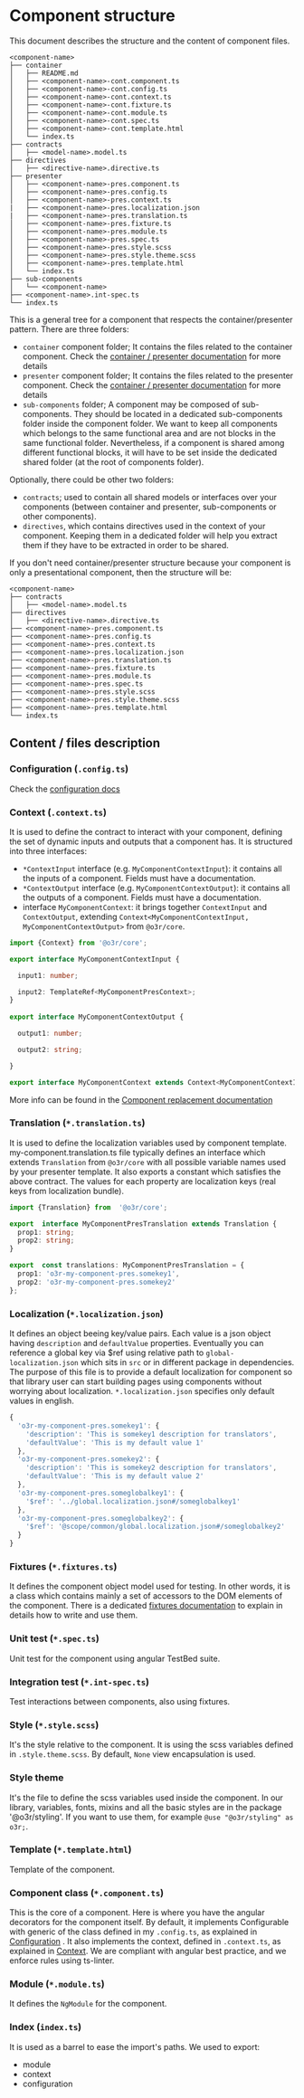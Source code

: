 # Component structure

This document describes the structure and the content of component files.

```
<component-name>
├── container
│   ├── README.md
│   ├── <component-name>-cont.component.ts
│   ├── <component-name>-cont.config.ts
│   ├── <component-name>-cont.context.ts
│   ├── <component-name>-cont.fixture.ts
│   ├── <component-name>-cont.module.ts
│   ├── <component-name>-cont.spec.ts
│   ├── <component-name>-cont.template.html
│   └── index.ts
├── contracts
│   ├── <model-name>.model.ts
├── directives
│   ├── <directive-name>.directive.ts
├── presenter
│   ├── <component-name>-pres.component.ts
│   ├── <component-name>-pres.config.ts
│   ├── <component-name>-pres.context.ts
|   ├── <component-name>-pres.localization.json
|   ├── <component-name>-pres.translation.ts
│   ├── <component-name>-pres.fixture.ts
│   ├── <component-name>-pres.module.ts
│   ├── <component-name>-pres.spec.ts
│   ├── <component-name>-pres.style.scss
│   ├── <component-name>-pres.style.theme.scss
│   ├── <component-name>-pres.template.html
│   └── index.ts
├── sub-components
│   └── <component-name>
├── <component-name>.int-spec.ts
└── index.ts
```

This is a general tree for a component that respects the container/presenter pattern.
There are three folders:

* `container` component folder; It contains the files related to the container component. Check the [container / presenter documentation](./CONTAINER_PRESENTER.md) for more details
* `presenter` component folder; It contains the files related to the presenter component. Check the [container / presenter documentation](./CONTAINER_PRESENTER.md) for more details
* `sub-components` folder; A component may be composed of sub-components. They should be located in a dedicated sub-components folder inside the component folder. We want to keep all components which belongs to the same functional area and are not blocks in the same functional folder.
Nevertheless, if a component is shared among different functional blocks, it will have to be set inside the dedicated shared folder (at the root of components folder).

Optionally, there could be other two folders:

* `contracts`; used to contain all shared models or interfaces over your components (between container and presenter, sub-components or other components).
* `directives`, which contains directives used in the context of your component. Keeping them in a dedicated folder will help you extract them if they have to be extracted in order to be shared.

If you don't need container/presenter structure because your component is only a presentational component, then the structure will be:

```
<component-name>
├── contracts
│   ├── <model-name>.model.ts
├── directives
│   ├── <directive-name>.directive.ts
├── <component-name>-pres.component.ts
├── <component-name>-pres.config.ts
├── <component-name>-pres.context.ts
├── <component-name>-pres.localization.json
├── <component-name>-pres.translation.ts
├── <component-name>-pres.fixture.ts
├── <component-name>-pres.module.ts
├── <component-name>-pres.spec.ts
├── <component-name>-pres.style.scss
├── <component-name>-pres.style.theme.scss
├── <component-name>-pres.template.html
└── index.ts
```

## Content / files description

### Configuration (`.config.ts`)

Check the [configuration docs](../configuration/OVERVIEW.md)

### Context (`.context.ts`)

It is used to define the contract to interact with your component, defining the set of dynamic inputs and outputs that a component has.
It is structured into three interfaces:

* `*ContextInput` interface (e.g. `MyComponentContextInput`): it contains all the inputs of a component. Fields must have a documentation.
* `*ContextOutput` interface (e.g. `MyComponentContextOutput`): it contains all the outputs of a component. Fields must have a documentation.
* interface `MyComponentContext`: it brings together `ContextInput` and `ContextOutput`, extending `Context<MyComponentContextInput, MyComponentContextOutput>` from `@o3r/core`.

```typescript
import {Context} from '@o3r/core';

export interface MyComponentContextInput {

  input1: number;

  input2: TemplateRef<MyComponentPresContext>;
}
  
export interface MyComponentContextOutput {

  output1: number;

  output2: string;

}

export interface MyComponentContext extends Context<MyComponentContextInput, MyComponentContextOutput> {}
```

More info can be found in the [Component replacement documentation](./COMPONENT_REPLACEMENT.md)

### Translation (`*.translation.ts`)

It is used to define the localization variables used by component template. my-component.translation.ts file typically defines an interface which extends `Translation` from `@o3r/core` with all possible variable names used by your presenter template. It also exports a constant which satisfies the above contract. The values for each property are localization keys (real keys from localization bundle).

```typescript
import {Translation} from  '@o3r/core';

export  interface MyComponentPresTranslation extends Translation {
  prop1: string;
  prop2: string;
}

export  const translations: MyComponentPresTranslation = {
  prop1: 'o3r-my-component-pres.somekey1',
  prop2: 'o3r-my-component-pres.somekey2'
}; 
```

### Localization (`*.localization.json`)

It defines an object beeing key/value pairs. Each value is a json object having `description` and `defaultValue` properties. Eventually you can reference a global key via $ref using relative path to `global-localization.json` which sits in `src` or in different package in dependencies. The purpose of this file is to provide a default localization for component so that library user can start building pages using components without worrying about localization. `*.localization.json` specifies only default values in english.

```typescript
{
  'o3r-my-component-pres.somekey1': {
    'description': 'This is somekey1 description for translators',
    'defaultValue': 'This is my default value 1'
  },
  'o3r-my-component-pres.somekey2': {
    'description': 'This is somekey2 description for translators',
    'defaultValue': 'This is my default value 2'
  },
  'o3r-my-component-pres.someglobalkey1': {
    '$ref': '../global.localization.json#/someglobalkey1'
  },
  'o3r-my-component-pres.someglobalkey2': {
    '$ref': '@scope/common/global.localization.json#/someglobalkey2'
  }
}
```

### Fixtures (`*.fixtures.ts`)

It defines the component object model used for testing. In other words, it is a class which contains mainly a set of accessors to the DOM elements of the component.
There is a dedicated [fixtures documentation](./FIXTURES.md) to explain in details how to write and use them.

### Unit test (`*.spec.ts`)

Unit test for the component using angular TestBed suite.

### Integration test (`*.int-spec.ts`)

Test interactions between components, also using fixtures.

### Style (`*.style.scss`)

It's the style relative to the component. It is using the scss variables defined in `.style.theme.scss`.
By default, `None` view encapsulation is used.

### Style theme

It's the file to define the scss variables used inside the component.
In our library, variables, fonts, mixins and all the basic styles are in the package '@o3r/styling'.
If you want to use them, for example `@use "@o3r/styling" as o3r;`.

### Template (`*.template.html`)

Template of the component.

### Component class (`*.component.ts`)

This is the core of a component. Here is where you have the angular decorators for the component itself.
By default, it implements Configurable with generic of the class defined in my `.config.ts`, as explained in [Configuration](#configuration) .
It also implements the context, defined in `.context.ts`, as explained in [Context](#context).
We are compliant with angular best practice, and we enforce rules using ts-linter.

### Module (`*.module.ts`)

It defines the `NgModule` for the component.

### Index (`index.ts`)

It is used as a barrel to ease the import's paths.
We used to export:

* module
* context
* configuration
